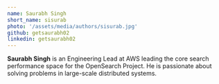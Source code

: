 ```yaml
---
name: Saurabh Singh
short_name: sisurab
photo: '/assets/media/authors/sisurab.jpg'
github: getsaurabh02
linkedin: getsaurabh02
---
```


**Saurabh Singh** is an Engineering Lead at AWS leading the core search performance space for the OpenSearch Project. He is passionate about solving problems in large-scale distributed systems.

